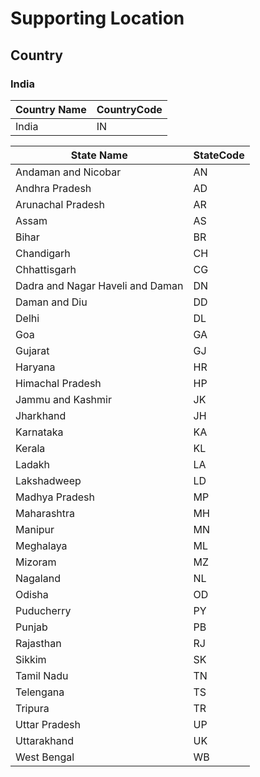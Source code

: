 # Supporting Location

## Country

### India

| Country Name | CountryCode |
| -----------  | ----------- |
| India        | IN          |

| State Name | StateCode |
| -----------  | ----------- |
| Andaman and Nicobar| AN|
| Andhra Pradesh| AD|
| Arunachal Pradesh| AR|
| Assam| AS|
| Bihar| BR|
| Chandigarh| CH|
| Chhattisgarh| CG|
| Dadra and Nagar Haveli and Daman| DN|
| Daman and Diu| DD|
| Delhi| DL|
| Goa| GA|
| Gujarat| GJ|
| Haryana| HR|
| Himachal Pradesh| HP|
| Jammu and Kashmir| JK|
| Jharkhand| JH|
| Karnataka| KA|
| Kerala| KL|
| Ladakh| LA|
| Lakshadweep| LD|
| Madhya Pradesh| MP|
| Maharashtra| MH|
| Manipur| MN|
| Meghalaya| ML|
| Mizoram| MZ|
| Nagaland| NL|
| Odisha| OD|
| Puducherry| PY|
| Punjab| PB|
| Rajasthan| RJ|
| Sikkim| SK|
| Tamil Nadu| TN|
| Telengana| TS|
| Tripura| TR|
| Uttar Pradesh| UP|
| Uttarakhand| UK|
| West Bengal| WB|
